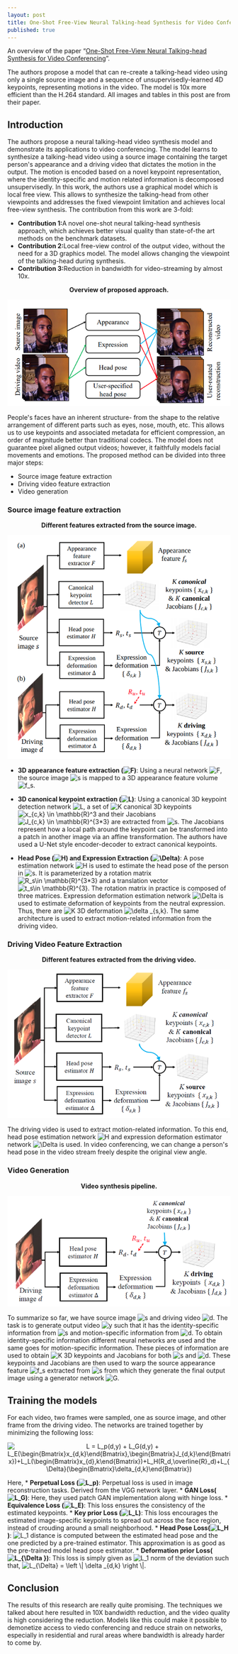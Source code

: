 ```yaml
---
layout: post
title: One-Shot Free-View Neural Talking-head Synthesis for Video Conferencing
published: true
---
```


An overview of the paper “[One-Shot Free-View Neural Talking-head Synthesis for Video Conferencing](https://arxiv.org/pdf/2011.15126.pdf)”.
<!--break-->
The authors propose a model that can re-create a talking-head video using only a single source image and a sequence of unsupervisedly-learned 4D keypoints, representing motions in the video. The model is 10x more efficient than the H.264 standard. All images and tables in this post are from their paper.

## Introduction

The authors propose a neural talking-head video synthesis model and demonstrate its applications to video conferencing. The model learns to synthesize a talking-head video using a source image containing the target person's appearance and a driving video that dictates the motion in the output. The motion is encoded based on a novel keypoint representation, where the identity-specific and motion related information is decomposed unsupervisedly. In this work, the authors use a graphical model which is local free view. This allows to synthesize the talking-head from other viewpoints and addresses the fixed viewpoint limitation and achieves local free-view synthesis. The contribution from this work are 3-fold:
* <b>Contribution 1:</b>A novel one-shot neural talking-head synthesis approach, which achieves better visual quality than state-of-the art methods on the benchmark datasets.
* <b>Contribution 2:</b>Local free-view control of the output video, without the need for a 3D graphics model. The model allows changing the viewpoint of the talking-head during synthesis.
* <b>Contribution 3:</b>Reduction in bandwidth for video-streaming by almost 10x.


<p align="center">
<b>Overview of proposed approach.</b>
</p>
<p align="center">
<img src="https://raw.githubusercontent.com/ramnathkumar181/ramnathkumar181.github.io/master/assets/Papers/18/Figure-1.png?raw=true" alt="Figure 1"/>
</p>

People's faces have an inherent structure- from the shape to the relative arrangement of different parts such as eyes, nose, mouth, etc. This allows us to use keypoints and associated metadata for efficient compression, an order of magnitude better than traditional codecs. The model does not guarantee pixel aligned output videos; however, it faithfully models facial movements and emotions.
The proposed method can be divided into three major steps:
* Source image feature extraction
* Driving video feature extraction
* Video generation


### Source image feature extraction

<p align="center">
<b>Different features extracted from the source image.</b>
</p>
<p align="center">
<img src="https://raw.githubusercontent.com/ramnathkumar181/ramnathkumar181.github.io/master/assets/Papers/18/Figure-2.png?raw=true" alt="Figure 2"/>
</p>

* <b>3D appearance feature extraction (<img src="https://latex.codecogs.com/svg.latex?F" title="F" />)</b>: Using a neural network <img src="https://latex.codecogs.com/svg.latex?F" title="F" />, the source image <img src="https://latex.codecogs.com/svg.latex?s" title="s" /> is mapped to a 3D appearance feature volume <img src="https://latex.codecogs.com/svg.latex?f_s" title="f_s" />.

* <b>3D canonical keypoint extraction (<img src="https://latex.codecogs.com/svg.latex?L" title="L" />)</b>: Using a canonical 3D keypoint detection network <img src="https://latex.codecogs.com/svg.latex?L" title="L" />, a set of <img src="https://latex.codecogs.com/svg.latex?K" title="K" /> canonical 3D keypoints <img src="https://latex.codecogs.com/svg.latex?x_{c,k}&space;\in&space;\mathbb{R}^3" title="x_{c,k} \in \mathbb{R}^3" /> and their Jacobians <img src="https://latex.codecogs.com/svg.latex?J_{c,k}&space;\in&space;\mathbb{R}^{3*3}" title="J_{c,k} \in \mathbb{R}^{3*3}" /> are extracted from <img src="https://latex.codecogs.com/svg.latex?s" title="s" />. The Jacobians represent how a local path around the keypoint can be transformed into a patch in another image via an affine transformation. The authors have used a U-Net style encoder-decoder to extract canonical keypoints.

* <b>Head Pose (<img src="https://latex.codecogs.com/svg.latex?H" title="H" />) and Expression Extraction (<img src="https://latex.codecogs.com/svg.latex?\Delta" title="\Delta" />)</b>: A pose estimation network <img src="https://latex.codecogs.com/svg.latex?H" title="H" /> is used to estimate the head pose of the person in <img src="https://latex.codecogs.com/svg.latex?s" title="s" />. It is parameterized by a rotation matrix <img src="https://latex.codecogs.com/svg.latex?R_s\in&space;\mathbb{R}^{3*3}" title="R_s\in \mathbb{R}^{3*3}" /> and a translation vector <img src="https://latex.codecogs.com/svg.latex?t_s\in&space;\mathbb{R}^{3}" title="t_s\in \mathbb{R}^{3}" />. The rotation matrix in practice is composed of three matrices. Expression deformation estimation network <img src="https://latex.codecogs.com/svg.latex?\Delta" title="\Delta" /> is used to estimate deformation of keypoints from the neutral expression. Thus, there are <img src="https://latex.codecogs.com/svg.latex?K" title="K" /> 3D deformation <img src="https://latex.codecogs.com/svg.latex?\delta&space;_{s,k}" title="\delta _{s,k}" />. The same architecture is used to extract motion-related information from the driving video.

### Driving Video Feature Extraction

<p align="center">
<b>Different features extracted from the driving video.</b>
</p>
<p align="center">
<img src="https://raw.githubusercontent.com/ramnathkumar181/ramnathkumar181.github.io/master/assets/Papers/18/Figure-3.png?raw=true" alt="Figure 3"/>
</p>

The driving video is used to extract motion-related information. To this end, head pose estimation network <img src="https://latex.codecogs.com/svg.latex?H" title="H" /> and expression deformation estimator network <img src="https://latex.codecogs.com/svg.latex?\Delta" title="\Delta" /> is used. In video conferencing, we can change a person's head pose in the video stream freely despite the original view angle.

### Video Generation

<p align="center">
<b>Video synthesis pipeline.</b>
</p>
<p align="center">
<img src="https://raw.githubusercontent.com/ramnathkumar181/ramnathkumar181.github.io/master/assets/Papers/18/Figure-4.png?raw=true" alt="Figure 4"/>
</p>

To summarize so far, we have source image <img src="https://latex.codecogs.com/svg.latex?s" title="s" /> and driving video <img src="https://latex.codecogs.com/svg.latex?d" title="d" />. The task is to generate output video <img src="https://latex.codecogs.com/svg.latex?y" title="y" /> such that it has the identity-specific information from <img src="https://latex.codecogs.com/svg.latex?s" title="s" /> and motion-specific information from <img src="https://latex.codecogs.com/svg.latex?d" title="d" />. To obtain identity-specific information different neural networks are used and the same goes for motion-specific information. These pieces of information are used to obtain <img src="https://latex.codecogs.com/svg.latex?K" title="K" /> 3D keypoints and Jacobians for both <img src="https://latex.codecogs.com/svg.latex?s" title="s" /> and <img src="https://latex.codecogs.com/svg.latex?d" title="d" />.
These keypoints and Jacobians are then used to warp the source appearance feature <img src="https://latex.codecogs.com/svg.latex?f_s" title="f_s" /> extracted from <img src="https://latex.codecogs.com/svg.latex?s" title="s" /> from which they generate the final output image using a generator network <img src="https://latex.codecogs.com/svg.latex?G" title="G" />.

## Training the models

For each video, two frames were sampled, one as source image, and other frame from the driving video.
The networks are trained together by minimizing the following loss:
<p align="center">
<img src="https://latex.codecogs.com/svg.latex?L&space;=&space;L_p(d,y)&space;&plus;&space;L_G(d,y)&space;&plus;&space;L_E(\begin{Bmatrix}x_{d,k}\end{Bmatrix},\begin{Bmatrix}J_{d,k}\end{Bmatrix})&plus;L_L(\begin{Bmatrix}x_{d},k\end{Bmatrix})&plus;L_H(R_d,\overline{R}_d)&plus;L_{\Delta}(\begin{Bmatrix}\delta_{d,k}\end{Bmatrix})" title="L = L_p(d,y) + L_G(d,y) + L_E(\begin{Bmatrix}x_{d,k}\end{Bmatrix},\begin{Bmatrix}J_{d,k}\end{Bmatrix})+L_L(\begin{Bmatrix}x_{d},k\end{Bmatrix})+L_H(R_d,\overline{R}_d)+L_{\Delta}(\begin{Bmatrix}\delta_{d,k}\end{Bmatrix})" />
</p>
Here,
* <b>Perpetual Loss (<img src="https://latex.codecogs.com/svg.latex?L_p" title="L_p" />)</b>: Perpetual loss is used in image reconstruction tasks. Derived from the VGG network layer.
* <b>GAN Loss(<img src="https://latex.codecogs.com/svg.latex?L_G" title="L_G" />)</b>: Here, they used patch GAN implementation along with hinge loss.
* <b>Equivalence Loss (<img src="https://latex.codecogs.com/svg.latex?L_E" title="L_E" />)</b>: This loss ensures the consistency of the estimated keypoints.
* <b>Key prior Loss (<img src="https://latex.codecogs.com/svg.latex?L_L" title="L_L" />)</b>: This loss encourages the estimated image-specific keypoints to spread out across the face region, instead of crouding around a small neighborhood.
* <b>Head Pose Loss(<img src="https://latex.codecogs.com/svg.latex?L_H" title="L_H" />)</b>: <img src="https://latex.codecogs.com/svg.latex?L_1" title="L_1" /> distance is computed between the estimated head pose and the one predicted by a pre-trained estimator. This approximation is as good as the pre-trained model head pose estimator.
* <b>Deformation prior Loss(<img src="https://latex.codecogs.com/svg.latex?L_{\Delta&space;}" title="L_{\Delta }" />)</b>: This loss is simply given as <img src="https://latex.codecogs.com/svg.latex?L_1" title="L_1" /> norm of the deviation such that, <img src="https://latex.codecogs.com/svg.latex?L_{\Delta}&space;=&space;\left&space;\|&space;\delta&space;_{d,k}&space;\right&space;\|" title="L_{\Delta} = \left \| \delta _{d,k} \right \|" />.

## Conclusion

The results of this research are really quite promising. The techniques we talked about here resulted in 10X bandwidth reduction, and the video quality is high considering the reduction. Models like this could make it possible to demonetize access to viedo conferencing and reduce strain on networks, especially in residential and rural areas where bandwidth is already harder to come by.
